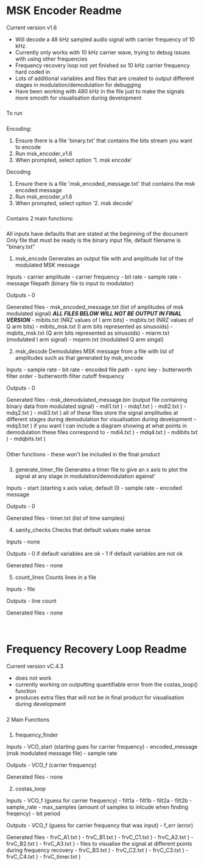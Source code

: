 # MSK Encoder Readme

Current version v1.6
- Will decode a 48 kHz sampled audio signal with carrier frequency of 10 kHz.
- Currently only works with 10 kHz carrier wave, trying to debug issues with using other frequencies
- Frequency recovery loop not yet finished so 10 kHz carrier frequency hard coded in
- Lots of additional variables and files that are created to output different stages in modulation/demodulation for debugging
- Have been working with 480 kHz in the file just to make the signals more smooth for visualisation during development

#####
To run
#####
Encoding:
1. Ensure there is a file 'binary.txt' that contains the bits stream you want to encode
2. Run msk_encoder_v1.6
3. When prompted, select option '1. msk encode'

Decoding
1. Ensure there is a file 'msk_encoded_message.txt' that contains the msk encoded message
2. Run msk_encoder_v1.6
3. When prompted, select option '2. msk decode'



#####
Contains 2 main functions:
#####
All inputs have defaults that are stated at the beginning of the document
Only file that must be ready is the binary input file, default filename is "binary.txt"

1. msk_encode
Generates an output file with and amplitude list of the modulated MSK message


Inputs 			- carrier amplitude
       			- carrier frequency
       			- bit rate
       			- sample rate
			- message filepath (binary file to input to modulator)

Outputs 		- 0

Generated files 	- msk_encoded_message.txt 	(list of amplitudes of msk modulated signal)
			***ALL FILES BELOW WILL NOT BE OUTPUT IN FINAL VERSION***
			- mibits.txt 			(NRZ values of I arm bits)
			- mqbits.txt			(NRZ values of Q arm bits)
			- mibits_msk.txt		(I arm bits represented as sinusoids)
			- mqbits_msk.txt		(Q arm bits represented as sinusoids)
			- miarm.txt			(modulated I arm signal)
			- mqarm.txt			(modulated Q arm singal)



2. msk_decode
Demodulates MSK message from a file with list of amplitudes such as that generated by msk_encode

Inputs 			- sample rate
			- bit rate
			- encoded file path
			- sync key
			- butterworth filter order
			- butterworth filter cutoff frequency

Outputs 		- 0

Generated files 	- msk_demodulated_message.bin 	(output file containing binary data from modulated signal)
			- mdi1.txt			)
			- mdq1.txt			)
			- mdi2.txt			)
			- mdq2.txt			)
			- mdi3.txt			) all of these files store the signal amplitudes at different stages during demodulation for visualisation during development
			- mdq3.txt			) if you want I can include a diagram showing at what points in demodulation these files correspond to
			- mdi4.txt			)
			- mdq4.txt			)
			- mdibits.txt			)
			- mdqbits.txt			)


#####
Other functions - these won't be included in the final product
#####

3. generate_timer_file
Generates a timer file to give an x axis to plot the signal at any stage in modulation/demodulation against'

Inputs 			- start 			(starting x axis value, default 0)
			- sample rate
			- encoded message

Outputs 		- 0

Generated files 	- timer.txt 			(list of time samples)



4. sanity_checks
Checks that default values make sense

Inputs 			- none

Outputs 		- 0 if default variables are ok
			- 1 if default variables are not ok

Generated files 	- none



5. count_lines
Counts lines in a file

Inputs 			- file

Outputs 		- line count

Generated files 	- none

 
 
# Frequency Recovery Loop Readme

Current version vC.4.3
- does not work
- currently working on outputting quantifiable error from the costas_loop() function 
- produces extra files that will not be in final product for visualisation during development

#####
2 Main Functions
#####


1. frequency_finder

Inputs 				- VCO_start 		(starting gues for carrier frequency)
				- encoded_message 	(msk modulated message file)
				- sample rate

Outputs 			- VCO_f 		(carrier frequency)

Generated files 		- none



2. costas_loop

Inputs 				- VCO_f 		(guess for carrier frequency)
				- filt1a
				- filt1b
				- filt2a
				- filt2b
				- sample_rate
				- max_samples 		(amount of samples to inlcude when finding freqency)
				- bit period

Outputs 			- VCO_f 		(guess for carrier frequency that was input)
				- f_err 		(error)

Generated files 		- frvC_A1.txt		)
    				- frvC_B1.txt		)
    				- frvC_C1.txt		)
    				- frvC_A2.txt		)
    				- frvC_B2.txt		)
    				- frvC_A3.txt		) - files to visualise the signal at different points during frequency recovery
    				- frvC_B3.txt		)
    				- frvC_C2.txt		)
    				- frvC_C3.txt		)
    				- frvC_C4.txt		)
    				- frvC_timer.txt	)

